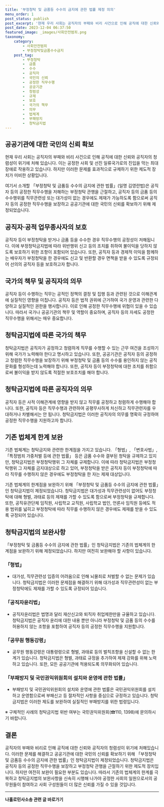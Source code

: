```yaml
---
title: '부정청탁 및 금품등 수수의 금지에 관한 법률 제정 의의'
menu_order: 1
post_status: publish
post_excerpt: '현재 우리 사회는 공직자의 부패와 비리 사건으로 인해 공직에 대한 신뢰와 공직자의 청렴성이 위기에 처해 있습니다. 이는 공정한 사회 및 선진 일류국가로의 진입을 막는 최대 장애로 작용하고 있습니다. 하지만 이러한 문제를 효과적으로 규제하기 위한 제도적 장치가 미비한 상황입니다.'
post_date: 2023-12-04 06:37:50
featured_image: _images/사회안전범죄.png
taxonomy:
    category:
        - 사회안전범죄
        - 부정청탁및금품수수금지
    post_tag:
        - 부정청탁
        -  금품
        -  수수
        -  공직자
        -  국민의 신뢰
        -  공정한 직무수행
        -  공공기관
        -  청렴성
        -  규제
        -  보호
        -  국가의 책무
        -  의무
        -  법체계
        -  부패방지
        -  청탁금지법
---
```




## 공공기관에 대한 국민의 신뢰 확보
현재 우리 사회는 공직자의 부패와 비리 사건으로 인해 공직에 대한 신뢰와 공직자의 청렴성이 위기에 처해 있습니다. 이는 공정한 사회 및 선진 일류국가로의 진입을 막는 최대 장애로 작용하고 있습니다. 하지만 이러한 문제를 효과적으로 규제하기 위한 제도적 장치가 미비한 상황입니다.

여기서 소개할 「부정청탁 및 금품등 수수의 금지에 관한 법률」(일명 김영란법)은 공직자 등의 공정한 직무수행을 저해하는 부정청탁 관행을 근절하고, 공직자 등의 금품 등의 수수행위를 직무관련성 또는 대가성이 없는 경우에도 제재가 가능하도록 함으로써 공직자 등의 공정한 직무수행을 보장하고 공공기관에 대한 국민의 신뢰를 확보하기 위해 제정되었습니다.


## 공직자·공적 업무종사자의 보호
공직자 등이 부정청탁을 받거나 금품 등을 수수한 경우 직무수행의 공정성이 저해됩니다. 이에 부정청탁금지법에 따라 위반행위 신고 등의 조치를 취하여 불이익을 당하지 않도록 보호하기 위한 조항이 포함되어 있습니다. 또한, 공직자 등과 경제적 이익을 함께하는 배우자가 부정청탁을 한 경우에도 신고 및 반환할 경우 면책을 받을 수 있도록 규정되어 선의의 공직자 등을 보호하고자 합니다.


## 국가의 책무 및 공직자의 의무
공직자 등이 수행하는 직무는 공적인 정책의 결정 및 집행 등과 관련된 것으로 이해관계에 실질적인 영향을 미칩니다. 공직자 등은 법적 권위에 근거하여 국가 운영과 관련한 다양하고 실질적인 권한을 행사합니다. 이로 인해 공정한 직무수행에 위협이 있을 수 있습니다. 따라서 국가나 공공기관의 책무 및 역할이 중요하며, 공직자 등의 자세도 공정한 직무수행을 위해서는 매우 중요합니다.


## 청탁금지법에 따른 국가의 책무
청탁금지법은 공직자가 공정하고 청렴하게 직무를 수행할 수 있는 근무 여건을 조성하기 위해 국가가 노력해야 한다고 명시하고 있습니다. 또한, 공공기관은 공직자 등의 공정하고 청렴한 직무수행을 보장하기 위해 부정청탁 및 금품 등의 수수를 용인하지 않는 공직문화를 형성하는데 노력해야 합니다. 또한, 공직자 등이 부정청탁에 대한 조치를 취함으로써 불이익을 받지 않도록 적절한 보호조치를 해야 합니다.


## 청탁금지법에 따른 공직자의 의무
공직자 등은 사적 이해관계에 영향을 받지 않고 직무를 공정하고 청렴하게 수행해야 합니다. 또한, 공직자 등은 직무수행과 관련하여 공평무사하게 처신하고 직무관련자를 우대하거나 차별해서는 안 됩니다. 청탁금지법은 이러한 공직자의 의무를 명확히 규정하여 공정한 직무수행을 지원하고자 합니다.


## 기존 법체계 한계 보완
기존 법체계는 청탁금지와 관련한 한계점을 가지고 있습니다. 「형법」, 「변호사법」, 「특정범죄 가중처벌 등에 관한 법률」 등은 금품 수수와 결부된 청탁을 규제하고 있지만, 청탁금지법은 부정청탁행위 그 자체를 규제합니다. 이에 따라 청탁금지법은 부정청탁행위 그 자체를 금지대상으로 하고 있어, 부정청탁을 받은 공직자 등이 부정청탁에 따라 직무를 수행하지 않은 경우에도 부정청탁을 한 자는 제재 대상입니다.

기존 법체계의 한계점을 보완하기 위해 「부정청탁 및 금품등 수수의 금지에 관한 법률」인 청탁금지법이 제정되었습니다. 청탁금지법은 대가성과 직무관련성이 없어도 부정청탁에 대해 형벌, 과태료 등의 제재를 가할 수 있도록 함으로써 부정청탁을 규제합니다. 또한, 공직유관단체 임직원, 사립학교 교직원, 사립학교 법인, 언론사 임직원 등에도 적용 범위를 넓히고 부정청탁에 따라 직무를 수행하지 않은 경우에도 제재를 받을 수 있도록 규정되어 있습니다.


## 청탁금지법의 보완사항
「부정청탁 및 금품등 수수의 금지에 관한 법률」인 청탁금지법은 기존의 법체계의 한계점을 보완하기 위해 제정되었습니다. 하지만 여전히 보완해야 할 사항이 있습니다.

### 「형법」
- 대가성, 직무관련성 입증의 어려움으로 인해 뇌물죄로 처벌할 수 없는 문제가 있습니다. 청탁금지법은 이러한 문제점을 해결하기 위해 대가성과 직무관련성이 없는 부정청탁에도 제재를 가할 수 있도록 규정되어 있습니다.

### 「공직자윤리법」
- 공직자윤리법은 법명과 달리 재산신고와 퇴직자 취업제한만을 규율하고 있습니다. 청탁금지법은 공직자 윤리에 대한 내용 뿐만 아니라 부정청탁 및 금품 등의 수수를 허용하지 않는 조항을 포함하여 공직자 등의 공정한 직무수행을 지원합니다.

### 「공무원 행동강령」
- 공무원 행동강령은 대통령령으로 형벌, 과태료 등의 벌칙조항을 신설할 수 없는 한계가 있습니다. 청탁금지법은 형벌, 과태료 규정을 추가하여 제재 강화를 위해 노력하고 있습니다. 또한, 모든 공공기관에 적용되도록 의무화되어 있습니다.

### 「부패방지 및 국민권익위원회의 설치와 운영에 관한 법률」
- 부패방지 및 국민권익위원회의 설치와 운영에 관한 법률은 국민권익위원회를 설치하고 운영함으로써 부패신고 등 절차적인 사항을 중심으로 규정하고 있습니다. 청탁금지법은 이러한 제도를 보완하여 실질적인 부패방지를 위한 법령입니다.

※ 구체적인 사례의 청탁금지법 위반 여부는 국민권익위원회(☎110, 1398)에 문의하시기 바랍니다.

## 결론
공직자의 부패와 비리로 인해 공직에 대한 신뢰와 공직자의 청렴성이 위기에 처해있습니다. 이러한 문제를 해결하고 공공기관에 대한 국민의 신뢰를 확보하기 위해 「부정청탁 및 금품등 수수의 금지에 관한 법률」인 청탁금지법이 제정되었습니다. 청탁금지법은 공직자 등의 공정한 직무수행을 보장하고 부정청탁 관행을 근절하기 위한 제도적 장치입니다. 하지만 여전히 보완이 필요한 부분도 있습니다. 따라서 기존의 법체계의 한계를 극복하고 청탁금지법의 보완사항을 신속히 시행해 나가야 공정한 사회의 일원으로서의 공무원들이 참여하고 사회 구성원들이 더 많은 신뢰를 가질 수 있을 것입니다.
<!-- wp:separator -->
<hr class="wp-block-separator has-alpha-channel-opacity"/>
<!-- /wp:separator -->

<!-- wp:group {"backgroundColor":"base","layout":{"type":"constrained"}} -->
<div class="wp-block-group has-base-background-color has-background"><!-- wp:paragraph {"align":"center","fontSize":"medium"} -->
<p class="has-text-align-center has-large-font-size"><strong>나홀로민사소송 관련 글 바로가기</strong></p>
<!-- /wp:paragraph -->


<!-- wp:latest-posts
{"categories":[{"id":14767,"count":19,"description":"","link":"https://uknowlaw.com/category/%eb%82%98%ed%99%80%eb%a1%9c%eb%af%bc%ec%82%ac%ec%86%8c%ec%86%a1/","name":"나홀로민사소송","slug":"나홀로민사소송","taxonomy":"category","parent":0,"meta":[],"_links":{"self":[{"href":"https://uknowlaw.com/wp-json/wp/v2/categories/14767"}],"collection":[{"href":"https://uknowlaw.com/wp-json/wp/v2/categories"}],"about":[{"href":"https://uknowlaw.com/wp-json/wp/v2/taxonomies/category"}],"wp:post_type":[{"href":"https://uknowlaw.com/wp-json/wp/v2/posts?categories=14767"}],"curies":[{"name":"wp","href":"https://api.w.org/{rel}","templated":true}]}}],"postsToShow":100,"excerptLength":28,"postLayout":"grid","columns":2,"featuredImageAlign":"left","featuredImageSizeSlug":"large","fontSize":"small"} /--></div>
<!-- /wp:group -->